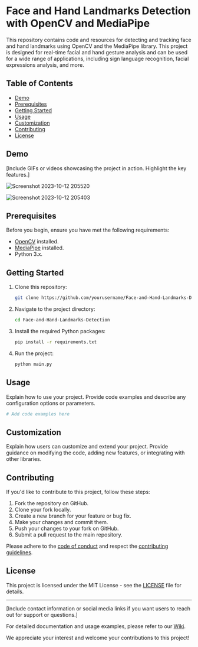 # Face and Hand Landmarks Detection with OpenCV and MediaPipe

This repository contains code and resources for detecting and tracking face and hand landmarks using OpenCV and the MediaPipe library. This project is designed for real-time facial and hand gesture analysis and can be used for a wide range of applications, including sign language recognition, facial expressions analysis, and more.

## Table of Contents

- [Demo](#demo)
- [Prerequisites](#prerequisites)
- [Getting Started](#getting-started)
- [Usage](#usage)
- [Customization](#customization)
- [Contributing](#contributing)
- [License](#license)

## Demo

[Include GIFs or videos showcasing the project in action. Highlight the key features.]

 ![Screenshot 2023-10-12 205520](https://github.com/Methilesh/Face-and-Hand-Landmarks-Detection-/assets/141352214/5a814874-125e-4489-90c0-1477c3a955a2)

![Screenshot 2023-10-12 205403](https://github.com/Methilesh/Face-and-Hand-Landmarks-Detection-/assets/141352214/6c3b8bbf-d617-4062-be0d-fd7c3e252f28)

## Prerequisites

Before you begin, ensure you have met the following requirements:

- [OpenCV](https://opencv.org/) installed.
- [MediaPipe](https://mediapipe.dev/) installed.
- Python 3.x.

## Getting Started

1. Clone this repository:

   ```bash
   git clone https://github.com/yourusername/Face-and-Hand-Landmarks-Detection.git
   ```

2. Navigate to the project directory:

   ```bash
   cd Face-and-Hand-Landmarks-Detection
   ```

3. Install the required Python packages:

   ```bash
   pip install -r requirements.txt
   ```

4. Run the project:

   ```bash
   python main.py
   ```

## Usage

Explain how to use your project. Provide code examples and describe any configuration options or parameters.

```python
# Add code examples here
```

## Customization

Explain how users can customize and extend your project. Provide guidance on modifying the code, adding new features, or integrating with other libraries.

## Contributing

If you'd like to contribute to this project, follow these steps:

1. Fork the repository on GitHub.
2. Clone your fork locally.
3. Create a new branch for your feature or bug fix.
4. Make your changes and commit them.
5. Push your changes to your fork on GitHub.
6. Submit a pull request to the main repository.

Please adhere to the [code of conduct](CODE_OF_CONDUCT.md) and respect the [contributing guidelines](CONTRIBUTING.md).

## License

This project is licensed under the MIT License - see the [LICENSE](LICENSE) file for details.

---

[Include contact information or social media links if you want users to reach out for support or questions.]

For detailed documentation and usage examples, please refer to our [Wiki](https://github.com/yourusername/Face-and-Hand-Landmarks-Detection/wiki).

We appreciate your interest and welcome your contributions to this project!


